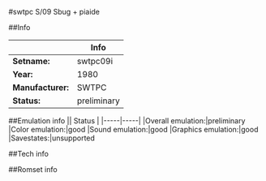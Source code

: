 #swtpc S/09 Sbug + piaide

##Info

||Info|
|-----|-----|
|**Setname:**|swtpc09i
|**Year:**|1980
|**Manufacturer:**|SWTPC
|**Status:**|preliminary

##Emulation info
|| Status |
|-----|-----|
|Overall emulation:|preliminary
|Color emulation:|good
|Sound emulation:|good
|Graphics emulation:|good
|Savestates:|unsupported

##Tech info

##Romset info

<!--- START OF EDITED COMMENT DO NOT TOUCH TEXT ABOVE-->
